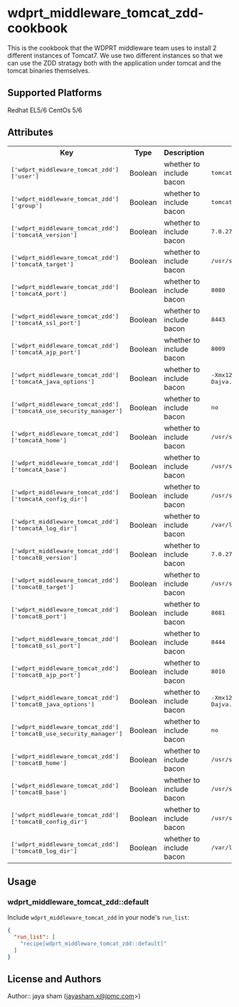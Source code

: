 # wdprt_middleware_tomcat_zdd-cookbook

This is the cookbook that the WDPRT middleware team uses to install 2 different instances of Tomcat7. We use two different instances so that we can use the ZDD stratagy both with the application under tomcat and the tomcat binaries themselves.

## Supported Platforms

Redhat EL5/6 CentOs 5/6

## Attributes

<table>
  <tr>
    <th>Key</th>
    <th>Type</th>
    <th>Description</th>
    <th>Default</th>
  </tr>
  <tr>
  <td><tt>['wdprt_middleware_tomcat_zdd']['user']</tt></td>
  <td>Boolean</td>
  <td>whether to include bacon</td>
  <td><tt>tomcat</tt></td>
  </tr>
  <tr>
  <td><tt>['wdprt_middleware_tomcat_zdd']['group']</tt></td>
  <td>Boolean</td>
  <td>whether to include bacon</td>
  <td><tt>tomcat</tt></td>
  </tr>
  <tr>
  <td><tt>['wdprt_middleware_tomcat_zdd']['tomcatA_version']</tt></td>
  <td>Boolean</td>
  <td>whether to include bacon</td>
  <td><tt>7.0.27</tt></td>
  </tr>
  <tr>
  <td><tt>['wdprt_middleware_tomcat_zdd']['tomcatA_target']</tt></td>
  <td>Boolean</td>
  <td>whether to include bacon</td>
  <td><tt>/usr/share/tomcatA</tt></td>
  </tr>
  <tr>
  <td><tt>['wdprt_middleware_tomcat_zdd']['tomcatA_port']</tt></td>
  <td>Boolean</td>
  <td>whether to include bacon</td>
  <td><tt>8080</tt></td>
  </tr>
  <tr>
  <td><tt>['wdprt_middleware_tomcat_zdd']['tomcatA_ssl_port']</tt></td>
  <td>Boolean</td>
  <td>whether to include bacon</td>
  <td><tt>8443</tt></td>
  </tr>
  <tr>
  <td><tt>['wdprt_middleware_tomcat_zdd']['tomcatA_ajp_port']</tt></td>
  <td>Boolean</td>
  <td>whether to include bacon</td>
  <td><tt>8009</tt></td>
  </tr>
  <tr>
  <td><tt>['wdprt_middleware_tomcat_zdd']['tomcatA_java_options']</tt></td>
  <td>Boolean</td>
  <td>whether to include bacon</td>
  <td><tt>-Xmx128M -Dajva.awt.headless=true</tt></td>
  </tr>
  <tr>
  <td><tt>['wdprt_middleware_tomcat_zdd']['tomcatA_use_security_manager']</tt></td>
  <td>Boolean</td>
  <td>whether to include bacon</td>
  <td><tt>no</tt></td>
  </tr>
  <tr>
  <td><tt>['wdprt_middleware_tomcat_zdd']['tomcatA_home']</tt></td>
  <td>Boolean</td>
  <td>whether to include bacon</td>
  <td><tt>/usr/share/tomcatA/tomcat</tt></td>
  </tr>
  <tr>
  <td><tt>['wdprt_middleware_tomcat_zdd']['tomcatA_base']</tt></td>
  <td>Boolean</td>
  <td>whether to include bacon</td>
  <td><tt>/usr/share/tomcatA/tomcat</tt></td>
  </tr>
  <tr>
  <td><tt>['wdprt_middleware_tomcat_zdd']['tomcatA_config_dir']</tt></td>
  <td>Boolean</td>
  <td>whether to include bacon</td>
  <td><tt>/usr/share/tomcatA/tomcat/conf</tt></td>
  </tr>
  <tr>
  <td><tt>['wdprt_middleware_tomcat_zdd']['tomcatA_log_dir']</tt></td>
  <td>Boolean</td>
  <td>whether to include bacon</td>
  <td><tt>/var/log/tomcatA</tt></td>
  </tr>
  <tr>
  <td><tt>['wdprt_middleware_tomcat_zdd']['tomcatB_version']</tt></td>
  <td>Boolean</td>
  <td>whether to include bacon</td>
  <td><tt>7.0.27</tt></td>
  </tr>
  <tr>
  <td><tt>['wdprt_middleware_tomcat_zdd']['tomcatB_target']</tt></td>
  <td>Boolean</td>
  <td>whether to include bacon</td>
  <td><tt>/usr/share/tomcatB</tt></td>
  </tr>
  <tr>
  <td><tt>['wdprt_middleware_tomcat_zdd']['tomcatB_port']</tt></td>
  <td>Boolean</td>
  <td>whether to include bacon</td>
  <td><tt>8081</tt></td>
  </tr>
  <tr>
  <td><tt>['wdprt_middleware_tomcat_zdd']['tomcatB_ssl_port']</tt></td>
  <td>Boolean</td>
  <td>whether to include bacon</td>
  <td><tt>8444</tt></td>
  </tr>
  <tr>
  <td><tt>['wdprt_middleware_tomcat_zdd']['tomcatB_ajp_port']</tt></td>
  <td>Boolean</td>
  <td>whether to include bacon</td>
  <td><tt>8010</tt></td>
  </tr>
  <tr>
  <td><tt>['wdprt_middleware_tomcat_zdd']['tomcatB_java_options']</tt></td>
  <td>Boolean</td>
  <td>whether to include bacon</td>
  <td><tt>-Xmx128M -Dajva.awt.headless=true</tt></td>
  </tr>
  <tr>
  <td><tt>['wdprt_middleware_tomcat_zdd']['tomcatB_use_security_manager']</tt></td>
  <td>Boolean</td>
  <td>whether to include bacon</td>
  <td><tt>no</tt></td>
  </tr>
  <tr>
  <td><tt>['wdprt_middleware_tomcat_zdd']['tomcatB_home']</tt></td>
  <td>Boolean</td>
  <td>whether to include bacon</td>
  <td><tt>/usr/share/tomcatB/tomcat</tt></td>
  </tr>
  <tr>
  <td><tt>['wdprt_middleware_tomcat_zdd']['tomcatB_base']</tt></td>
  <td>Boolean</td>
  <td>whether to include bacon</td>
  <td><tt>/usr/share/tomcatB/tomcat</tt></td>
  </tr>
  <tr>
  <td><tt>['wdprt_middleware_tomcat_zdd']['tomcatB_config_dir']</tt></td>
  <td>Boolean</td>
  <td>whether to include bacon</td>
  <td><tt>/usr/share/tomcatB/tomcat/conf</tt></td>
  </tr>
  <tr>
  <td><tt>['wdprt_middleware_tomcat_zdd']['tomcatB_log_dir']</tt></td>
  <td>Boolean</td>
  <td>whether to include bacon</td>
  <td><tt>/var/log/tomcatB</tt></td>
  </tr>
</table>

## Usage

### wdprt_middleware_tomcat_zdd::default

Include `wdprt_middleware_tomcat_zdd` in your node's `run_list`:

```json
{
  "run_list": [
    "recipe[wdprt_middleware_tomcat_zdd::default]"
  ]
}
```

## License and Authors

Author:: jaya sham (jayasham.x@jpmc.com>)
